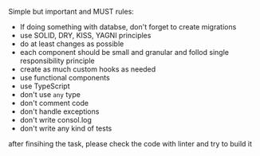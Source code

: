Simple but important and MUST rules:
- If doing something with databse, don't forget to create migrations
- use SOLID, DRY, KISS, YAGNI principles
- do at least changes as possible
- each component should be small and granular and follod single responsibility principle
- create as much custom hooks as needed
- use functional components
- use TypeScript
- don't use `any` type 
- don't comment code
- don't handle exceptions
- don't write consol.log
- don't write any kind of tests

after finsihing the task, please check the code with linter and try to build it